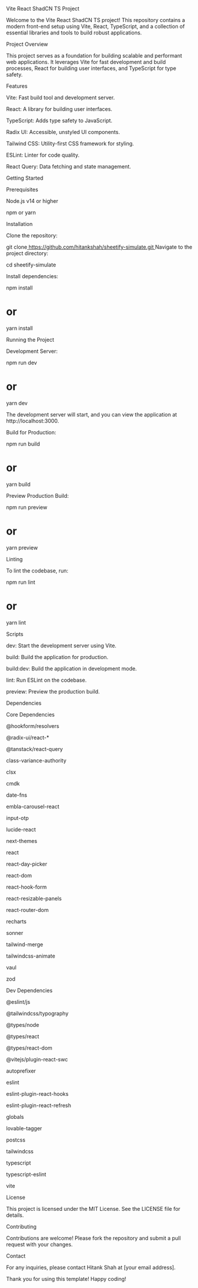 Vite React ShadCN TS Project

Welcome to the Vite React ShadCN TS project! This repository contains a modern front-end setup using Vite, React, TypeScript, and a collection of essential libraries and tools to build robust applications.

Project Overview

This project serves as a foundation for building scalable and performant web applications. It leverages Vite for fast development and build processes, React for building user interfaces, and TypeScript for type safety.

Features

Vite: Fast build tool and development server.

React: A library for building user interfaces.

TypeScript: Adds type safety to JavaScript.

Radix UI: Accessible, unstyled UI components.

Tailwind CSS: Utility-first CSS framework for styling.

ESLint: Linter for code quality.

React Query: Data fetching and state management.

Getting Started

Prerequisites

Node.js v14 or higher

npm or yarn

Installation

Clone the repository:

git clone[ https://github.com/hitankshah/sheetify-simulate.git
](https://github.com/hitankshah/spreadsheet-simply.git)
Navigate to the project directory:

cd sheetify-simulate

Install dependencies:

npm install
# or
yarn install

Running the Project

Development Server:

npm run dev
# or
yarn dev

The development server will start, and you can view the application at http://localhost:3000.

Build for Production:

npm run build
# or
yarn build

Preview Production Build:

npm run preview
# or
yarn preview

Linting

To lint the codebase, run:

npm run lint
# or
yarn lint

Scripts

dev: Start the development server using Vite.

build: Build the application for production.

build:dev: Build the application in development mode.

lint: Run ESLint on the codebase.

preview: Preview the production build.

Dependencies

Core Dependencies

@hookform/resolvers

@radix-ui/react-*

@tanstack/react-query

class-variance-authority

clsx

cmdk

date-fns

embla-carousel-react

input-otp

lucide-react

next-themes

react

react-day-picker

react-dom

react-hook-form

react-resizable-panels

react-router-dom

recharts

sonner

tailwind-merge

tailwindcss-animate

vaul

zod

Dev Dependencies

@eslint/js

@tailwindcss/typography

@types/node

@types/react

@types/react-dom

@vitejs/plugin-react-swc

autoprefixer

eslint

eslint-plugin-react-hooks

eslint-plugin-react-refresh

globals

lovable-tagger

postcss

tailwindcss

typescript

typescript-eslint

vite

License

This project is licensed under the MIT License. See the LICENSE file for details.

Contributing

Contributions are welcome! Please fork the repository and submit a pull request with your changes.

Contact

For any inquiries, please contact Hitank Shah at [your email address].

Thank you for using this template! Happy coding!


